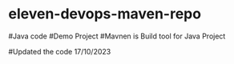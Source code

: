 # eleven-devops-maven-repo
#Java code
#Demo Project
#Mavnen is Build tool for Java Project

#Updated the code 17/10/2023
